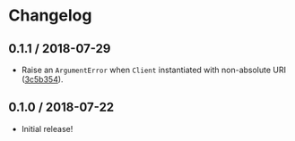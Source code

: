 # Changelog

## 0.1.1 / 2018-07-29

- Raise an `ArgumentError` when `Client` instantiated with non-absolute URI ([3c5b354](https://github.com/jgarber623/token-endpoint-ruby/commit/3c5b354)).

## 0.1.0 / 2018-07-22

- Initial release!
